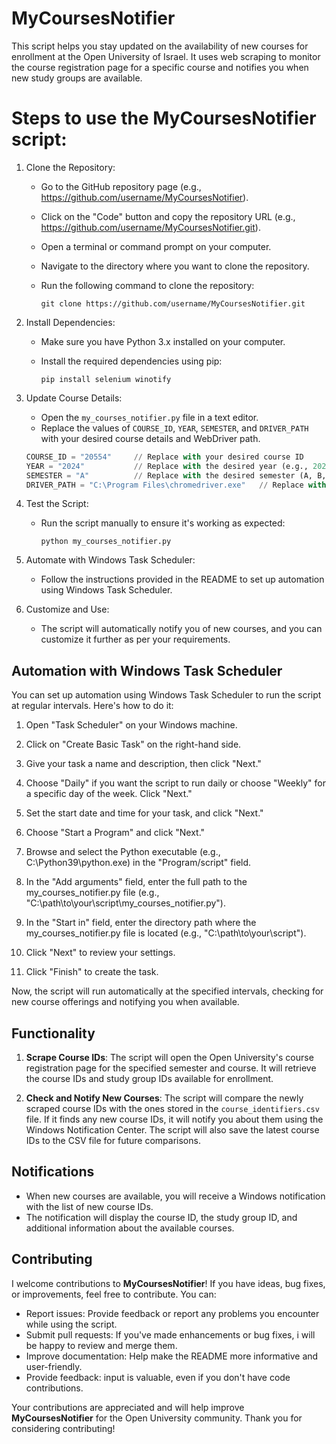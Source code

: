 # MyCoursesNotifier

This script helps you stay updated on the availability of new courses for enrollment at the Open University of Israel. It uses web scraping to monitor the course registration page for a specific course and notifies you when new study groups are available.


# Steps to use the **MyCoursesNotifier** script:

1. Clone the Repository:
   - Go to the GitHub repository page (e.g., https://github.com/username/MyCoursesNotifier).
   - Click on the "Code" button and copy the repository URL (e.g., https://github.com/username/MyCoursesNotifier.git).
   - Open a terminal or command prompt on your computer.
   - Navigate to the directory where you want to clone the repository.
   - Run the following command to clone the repository:

     ```
     git clone https://github.com/username/MyCoursesNotifier.git
     ```

2. Install Dependencies:
   - Make sure you have Python 3.x installed on your computer.
   - Install the required dependencies using pip:

     ```
     pip install selenium winotify
     ```

3. Update Course Details:
   - Open the `my_courses_notifier.py` file in a text editor.
   - Replace the values of `COURSE_ID`, `YEAR`, `SEMESTER`, and `DRIVER_PATH` with your desired course details and WebDriver path.

   ```python
   COURSE_ID = "20554"     // Replace with your desired course ID
   YEAR = "2024"           // Replace with the desired year (e.g., 2024)
   SEMESTER = "A"          // Replace with the desired semester (A, B, or C)
   DRIVER_PATH = "C:\Program Files\chromedriver.exe"   // Replace with the path to your Chrome WebDriver
   ```

5. Test the Script:
   - Run the script manually to ensure it's working as expected:

     ```
     python my_courses_notifier.py
     ```

6. Automate with Windows Task Scheduler:
   - Follow the instructions provided in the README to set up automation using Windows Task Scheduler.

7. Customize and Use:
   - The script will automatically notify you of new courses, and you can customize it further as per your requirements.


## Automation with Windows Task Scheduler

You can set up automation using Windows Task Scheduler to run the script at regular intervals. Here's how to do it:

1. Open "Task Scheduler" on your Windows machine.

2. Click on "Create Basic Task" on the right-hand side.

3. Give your task a name and description, then click "Next."

4. Choose "Daily" if you want the script to run daily or choose "Weekly" for a specific day of the week. Click "Next."

5. Set the start date and time for your task, and click "Next."

6. Choose "Start a Program" and click "Next."

7. Browse and select the Python executable (e.g., C:\Python39\python.exe) in the "Program/script" field.

8. In the "Add arguments" field, enter the full path to the my_courses_notifier.py file (e.g., "C:\path\to\your\script\my_courses_notifier.py").

9. In the "Start in" field, enter the directory path where the my_courses_notifier.py file is located (e.g., "C:\path\to\your\script").

10. Click "Next" to review your settings.

11. Click "Finish" to create the task.

Now, the script will run automatically at the specified intervals, checking for new course offerings and notifying you when available.


## Functionality

1. **Scrape Course IDs**: The script will open the Open University's course registration page for the specified semester and course. It will retrieve the course IDs and study group IDs available for enrollment.

2. **Check and Notify New Courses**: The script will compare the newly scraped course IDs with the ones stored in the `course_identifiers.csv` file. If it finds any new course IDs, it will notify you about them using the Windows Notification Center. The script will also save the latest course IDs to the CSV file for future comparisons.


## Notifications

- When new courses are available, you will receive a Windows notification with the list of new course IDs.
- The notification will display the course ID, the study group ID, and additional information about the available courses.


## Contributing

I welcome contributions to **MyCoursesNotifier**! If you have ideas, bug fixes, or improvements, feel free to contribute. You can:

- Report issues: Provide feedback or report any problems you encounter while using the script.
- Submit pull requests: If you've made enhancements or bug fixes, i will be happy to review and merge them.
- Improve documentation: Help make the README more informative and user-friendly.
- Provide feedback: input is valuable, even if you don't have code contributions.

Your contributions are appreciated and will help improve **MyCoursesNotifier** for the Open University community. Thank you for considering contributing!
